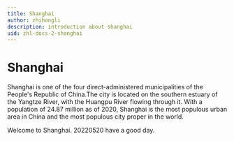 ```yaml
---
title: Shanghai
author: zhihongli
description: introduction about shanghai
uid: zhl-docs-2-shanghai
---
```

# Shanghai

Shanghai is one of the four direct-administered municipalities of the People's Republic of China.The city is located on the southern estuary of the Yangtze River, with the Huangpu River flowing through it. With a population of 24.87 million as of 2020, Shanghai is the most populous urban area in China and the most populous city proper in the world. 

Welcome to Shanghai. 20220520 have a good day.